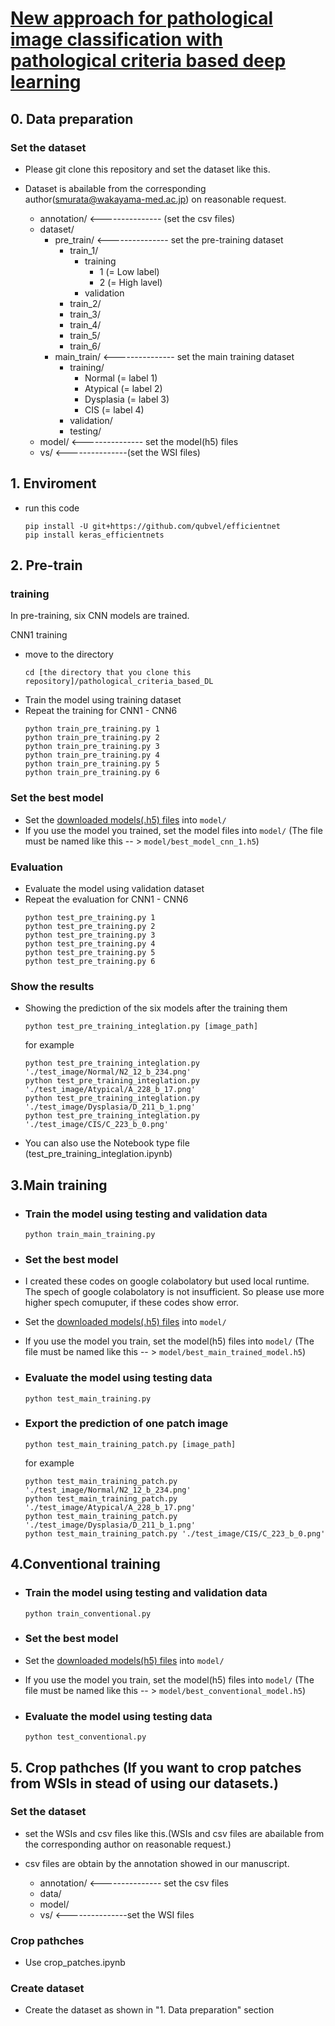 # [New approach for pathological image classification with pathological criteria based deep learning]() 


## 0. Data preparation
### Set the dataset
- Please git clone this repository and set the dataset like this.
- Dataset is abailable from the corresponding author(smurata@wakayama-med.ac.jp) on reasonable request.
     
    - annotation/    <--------------- (set the csv files)
    - dataset/
        - pre_train/    <--------------- set the pre-training dataset
            - train_1/
                - training
                    - 1 (= Low label)
                    - 2 (= High lavel)
                - validation
            - train_2/
            - train_3/
            - train_4/
            - train_5/
            - train_6/
        - main_train/    <--------------- set the main training dataset
            - training/
                - Normal (= label 1)
                - Atypical (= label 2)
                - Dysplasia (= label 3)
                - CIS (= label 4)
            - validation/
            - testing/
    - model/    <--------------- set the model(h5) files
    - vs/    <---------------(set the WSI files)

## 1. Enviroment
- run this code
    ```
    pip install -U git+https://github.com/qubvel/efficientnet
    pip install keras_efficientnets
    ```

## 2. Pre-train
### training
In pre-training, six CNN models are trained. 

CNN1 training
- move to the directory
    ```
    cd [the directory that you clone this repository]/pathological_criteria_based_DL
    ```
- Train the model using training dataset
- Repeat the training for CNN1 - CNN6
    ```
    python train_pre_training.py 1
    python train_pre_training.py 2
    python train_pre_training.py 3
    python train_pre_training.py 4
    python train_pre_training.py 5
    python train_pre_training.py 6
    ```

### Set the best model
- Set the [downloaded models(.h5) files](https://figshare.com/s/0a2a8c8e967786f735bd) into ```model/``` 
- If you use the model you trained, set the model files into ```model/``` (The file must be named like this -- > ```model/best_model_cnn_1.h5```)

### Evaluation
- Evaluate the model using validation dataset
- Repeat the evaluation for CNN1 - CNN6
    ```
    python test_pre_training.py 1
    python test_pre_training.py 2
    python test_pre_training.py 3
    python test_pre_training.py 4
    python test_pre_training.py 5
    python test_pre_training.py 6
    ```

### Show the results
- Showing the prediction of the six models after the training them

    ```
    python test_pre_training_integlation.py [image_path]
    ```
    for example
    ```
    python test_pre_training_integlation.py './test_image/Normal/N2_12_b_234.png'
    python test_pre_training_integlation.py './test_image/Atypical/A_228_b_17.png'
    python test_pre_training_integlation.py './test_image/Dysplasia/D_211_b_1.png'
    python test_pre_training_integlation.py './test_image/CIS/C_223_b_0.png'
    ```
- You can also use the Notebook type file (test_pre_training_integlation.ipynb)  

## 3.Main training
- ### Train the model using testing and validation data 
    ```
    python train_main_training.py
    ```
- ### Set the best model
- I created these codes on google colabolatory but used local runtime. The spech of google colabolatory is not insufficient. So please use more higher spech comuputer, if these codes show error.
- Set the [downloaded models(.h5) files](https://figshare.com/s/0a2a8c8e967786f735bd) into ```model/``` 
- If you use the model you train, set the model(h5) files into ```model/``` (The file must be named like this -- > ```model/best_main_trained_model.h5```)

- ### Evaluate the model using testing data
    ```
    python test_main_training.py
    ```
- ### Export the prediction of one patch image
    ```
    python test_main_training_patch.py [image_path]
    ```
    for example
    ```
    python test_main_training_patch.py './test_image/Normal/N2_12_b_234.png'
    python test_main_training_patch.py './test_image/Atypical/A_228_b_17.png'
    python test_main_training_patch.py './test_image/Dysplasia/D_211_b_1.png'
    python test_main_training_patch.py './test_image/CIS/C_223_b_0.png'
    ```


## 4.Conventional training
- ### Train the model using testing and validation data 
    ```
    python train_conventional.py
    ```
- ### Set the best model
- Set the [downloaded models(h5) files](https://figshare.com/s/0a2a8c8e967786f735bd) into ```model/``` 
- If you use the model you train, set the model(h5) files into ```model/``` (The file must be named like this -- > ```model/best_conventional_model.h5```)

- ### Evaluate the model using testing data
    ```
    python test_conventional.py
    ```

## 5. Crop pathches (If you want to crop patches from WSIs in stead of using our datasets.)
### Set the dataset
- set the WSIs and csv files like this.(WSIs and csv files are abailable from the corresponding author on reasonable request.)
- csv files are obtain by the annotation showed in our manuscript.
     
    - annotation/  <--------------- set the csv files
    - data/
    - model/
    - vs/  <---------------set the WSI files
    
### Crop pathches
- Use crop_patches.ipynb

### Create dataset
- Create the dataset as shown in "1. Data preparation" section
